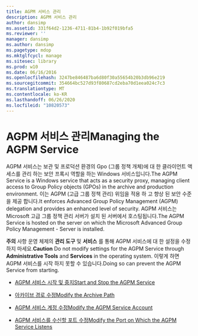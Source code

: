 ```yaml
---
title: AGPM 서비스 관리
description: AGPM 서비스 관리
author: dansimp
ms.assetid: 331f64d2-1236-4711-81b4-1b92f019bfa5
ms.reviewer: ''
manager: dansimp
ms.author: dansimp
ms.pagetype: mdop
ms.mktglfcycl: manage
ms.sitesec: library
ms.prod: w10
ms.date: 06/16/2016
ms.openlocfilehash: 3247be846487ba6d80f30a55654b20b3db96e219
ms.sourcegitcommit: 354664bc527d93f80687cd2eba70d1eea024c7c3
ms.translationtype: MT
ms.contentlocale: ko-KR
ms.lasthandoff: 06/26/2020
ms.locfileid: "10820573"
---
```

# <span data-ttu-id="522d4-103">AGPM 서비스 관리</span><span class="sxs-lookup"><span data-stu-id="522d4-103">Managing the AGPM Service</span></span>


<span data-ttu-id="522d4-104">AGPM 서비스는 보관 및 프로덕션 환경의 Gpo (그룹 정책 개체)에 대 한 클라이언트 액세스를 관리 하는 보안 프록시 역할을 하는 Windows 서비스입니다.</span><span class="sxs-lookup"><span data-stu-id="522d4-104">The AGPM Service is a Windows service that acts as a security proxy, managing client access to Group Policy objects (GPOs) in the archive and production environment.</span></span> <span data-ttu-id="522d4-105">이는 AGPM (고급 그룹 정책 관리) 위임을 적용 하 고 향상 된 보안 수준을 제공 합니다.</span><span class="sxs-lookup"><span data-stu-id="522d4-105">It enforces Advanced Group Policy Management (AGPM) delegation and provides an enhanced level of security.</span></span> <span data-ttu-id="522d4-106">AGPM 서비스는 Microsoft 고급 그룹 정책 관리 서버가 설치 된 서버에서 호스팅됩니다.</span><span class="sxs-lookup"><span data-stu-id="522d4-106">The AGPM Service is hosted on the server on which the Microsoft Advanced Group Policy Management - Server is installed.</span></span>

<span data-ttu-id="522d4-107">**주의**  사항 운영 체제의 **관리 도구** 및 **서비스** 를 통해 AGPM 서비스에 대 한 설정을 수정 하지 마세요.</span><span class="sxs-lookup"><span data-stu-id="522d4-107">**Caution** Do not modify settings for the AGPM Service through **Administrative Tools** and **Services** in the operating system.</span></span> <span data-ttu-id="522d4-108">이렇게 하면 AGPM 서비스를 시작 하지 못할 수 있습니다.</span><span class="sxs-lookup"><span data-stu-id="522d4-108">Doing so can prevent the AGPM Service from starting.</span></span>

 

-   [<span data-ttu-id="522d4-109">AGPM 서비스 시작 및 중지</span><span class="sxs-lookup"><span data-stu-id="522d4-109">Start and Stop the AGPM Service</span></span>](start-and-stop-the-agpm-service.md)

-   [<span data-ttu-id="522d4-110">아카이브 경로 수정</span><span class="sxs-lookup"><span data-stu-id="522d4-110">Modify the Archive Path</span></span>](modify-the-archive-path.md)

-   [<span data-ttu-id="522d4-111">AGPM 서비스 계정 수정</span><span class="sxs-lookup"><span data-stu-id="522d4-111">Modify the AGPM Service Account</span></span>](modify-the-agpm-service-account.md)

-   [<span data-ttu-id="522d4-112">AGPM 서비스를 수신할 포트 수정</span><span class="sxs-lookup"><span data-stu-id="522d4-112">Modify the Port on Which the AGPM Service Listens</span></span>](modify-the-port-on-which-the-agpm-service-listens.md)

 

 






